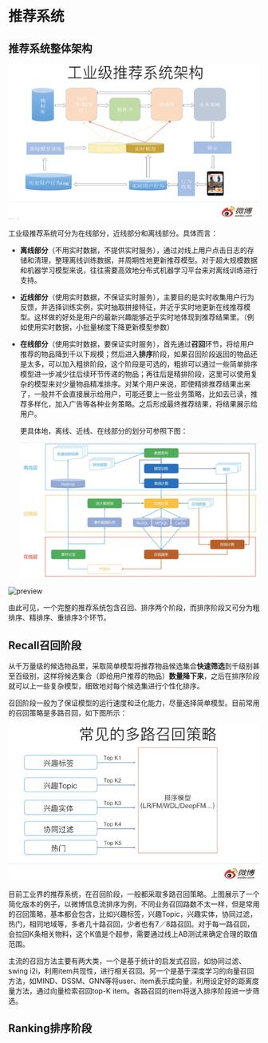 

# 推荐系统 

## 推荐系统整体架构

<img src="../img/v2-979ee06266d5d9b21664219d37a4f164_r.png" alt="preview" style="zoom:51%;" />

工业级推荐系统可分为在线部分，近线部分和离线部分。具体而言：

- **离线部分**（不用实时数据，不提供实时服务），通过对线上用户点击日志的存储和清理，整理离线训练数据，并周期性地更新推荐模型。对于超大规模数据和机器学习模型来说，往往需要高效地分布式机器学习平台来对离线训练进行支持。

- **近线部分**（使用实时数据，不保证实时服务），主要目的是实时收集用户行为反馈，并选择训练实例，实时抽取拼接特征，并近乎实时地更新在线推荐模型。这样做的好处是用户的最新兴趣能够近乎实时地体现到推荐结果里。（例如使用实时数据，小批量梯度下降更新模型参数）

- **在线部分**（使用实时数据，要保证实时服务），首先通过**召回**环节，将给用户推荐的物品降到千以下规模；然后进入**排序**阶段，如果召回阶段返回的物品还是太多，可以加入粗排阶段，这个阶段是可选的，粗排可以通过一些简单排序模型进一步减少往后续环节传递的物品；再往后是精排阶段，这里可以使用复杂的模型来对少量物品精准排序。对某个用户来说，即使精排推荐结果出来了，一般并不会直接展示给用户，可能还要上一些业务策略，比如去已读，推荐多样化，加入广告等各种业务策略。之后形成最终推荐结果，将结果展示给用户。

  

  更具体地，离线、近线、在线部分的划分可参照下图：

  <img src="../img/5b69e8257706a7ce7ea5e3f41098b1e3.png" alt="img" style="zoom:50%;" />

![preview](/Users/resnick/Documents/Matrix/AI-LAB-Manual/img/v2-cf5154bab9edd7e83ca9976789a6c423_r.png)

由此可见，一个完整的推荐系统包含召回、排序两个阶段，而排序阶段又可分为粗排序、精排序、重排序3个环节。

## Recall召回阶段

从千万量级的候选物品里，采取简单模型将推荐物品候选集合**快速筛选**到千级别甚至百级别，这样将候选集合（即给用户推荐的物品）**数量降下来**，之后在排序阶段就可以上一些复杂模型，细致地对每个候选集进行个性化排序。

召回阶段一般为了保证模型的运行速度和泛化能力，尽量选择简单模型。目前常用的召回策略是多路召回，如下图所示：

![img](../img/v2-4a73106e581ad1d547343197752e028d_720w.png)

目前工业界的推荐系统，在召回阶段，一般都采取多路召回策略。上图展示了一个简化版本的例子，以微博信息流排序为例，不同业务召回路数不太一样，但是常用的召回策略，基本都会包含，比如兴趣标签，兴趣Topic，兴趣实体，协同过滤，热门，相同地域等，多者几十路召回，少者也有7／8路召回。对于每一路召回，会拉回K条相关物料，这个K值是个超参，需要通过线上AB测试来确定合理的取值范围。

主流的召回方法主要有两大类，一个是基于统计的启发式召回，如协同过滤、swing i2i，利用item共现性，进行相关召回。另一个是基于深度学习的向量召回方法，如MIND、DSSM、GNN等将user、item表示成向量，利用设定好的距离度量方法，通过向量检索召回top-K item。各路召回的item将送入排序阶段进一步筛选。

## Ranking排序阶段



